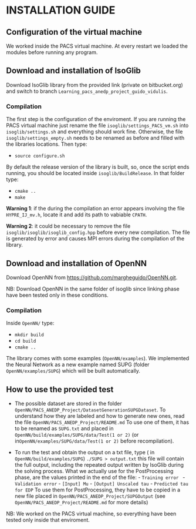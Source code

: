 # INSTALLATION GUIDE

## Configuration of the virtual machine
We worked inside the PACS virtual machine. At every restart we loaded the modules before running any program.

## Download and installation of IsoGlib
Download IsoGlib library from the provided link (private on bitbucket.org) and switch to branch `Learning_pacs_anedp_project_guido_vidulis`.

### Compilation
The first step is the configuration of the enviroment. If you are running the PACS virtual machine just rename the file `isoglib/settings_PACS_vm.sh` into `isoglib/settings.sh` and everything should work fine. Otherwise, the file `isoglib/settings_empty.sh` needs to be renamed as before and filled with the libraries locations. Then type:

+ `source configure.sh`

By default the release version of the library is built, so, once the script ends running, you should be located inside `isoglib/BuildRelease`. In that folder type:

+ `cmake ..`
+ `make`

**Warning 1**: if the during the compilation an error appears involving the file `HYPRE_IJ_mv.h`, locate it and add its path to vabiable `CPATH`.

**Warning 2**: it could be necessary to remove the file `isoglib/isoglib/isoglib_config.hpp` before every new compilation. The file is generated by error and causes MPI errors during the compilation of the library.

## Download and installation of OpenNN
Download OpenNN from https://github.com/margheguido/OpenNN.git.

NB: Download OpenNN in the same folder of isoglib since linking phase have been tested only in these conditions.

### Compilation
Inside `OpenNN/` type:
+ `mkdir build`
+ `cd build`
+ `cmake ..`

The library comes with some examples (`OpenNN/examples`). We implemented the Neural Network as a new example named SUPG (folder `OpenNN/examples/SUPG`) which will be built automatically.

## How to use the provided test
* The possible dataset are stored in the folder `OpenNN/PACS_ANEDP_Project/DatasetGenerationSUPGDataset`. To understand how they are labeled and how to generate new ones, read the file `OpenNN/PACS_ANEDP_Project/README.md`
To use one of them, it has to be renamed as `SUPG.txt` and placed in `OpenNN/build/examples/SUPG/data/Test(1 or 2)` (or in`OpenNN/examples/SUPG/data/Test(1 or 2)` before recompilation).

* To run the test and obtain the output on a txt file, type ( in `OpenNN/build/examples/SUPG`)
 `./SUPG > output.txt`
    this file will contain the full output, including the repeated output written by IsoGlib during the solving process.
    What we actually use for the PostProcessing phase, are the values printed in the end of the file:
      - `Training error `
      - `Validation error`
      - `[Input] Mu`
      - `[Output] Unscaled tau`
      - `Predicted tau for EDP`
    To use them for PostProcessing, they have to be copied in a new file placed in `OpenNN/PACS_ANEDP_Project/SUPGOutput`
    (see `OpenNN/PACS_ANEDP_Project/README.md` for more details)

NB: We worked on the PACS virtual machine, so everything have been tested only inside that enviroment.
